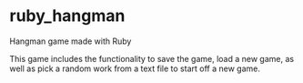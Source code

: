 # ruby_hangman
Hangman game made with Ruby

This game includes the functionality to save the game, load a new game, as well as pick a random work from a text file to start off a new game.
